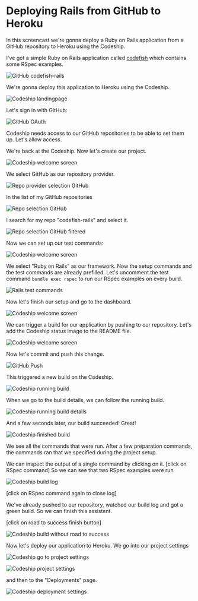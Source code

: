 Deploying Rails from GitHub to Heroku
======================

In this screencast we're gonna deploy a Ruby on Rails application from a GitHub repository to Heroku using the Codeship.

I've got a simple Ruby on Rails application called [codefish](https://github.com/codeship-tutorials/codefish-rails) which contains some RSpec examples.

![GitHub codefish-rails](../screenshots/codefish-rails.png)

We're gonna deploy this application to Heroku using the Codeship.

![Codeship landingpage](../../../screenshots/codeship-landingpage.png)

Let's sign in with GitHub:

![GitHub OAuth](../screenshots/oauth.png)

Codeship needs access to our GitHub repositories to be able to set them up. Let's allow access.

We're back at the Codeship. Now let's create our project.

![Codeship welcome screen](../../../screenshots/codeship-welcome.png)

We select GitHub as our repository provider.

![Repo provider selection GitHub](../screenshots/repo-provider-selection.png)

In the list of my GitHub repositories

![Repo selection GitHub](../screenshots/repo-selection.png)

I search for my repo "codefish-rails" and select it.

![Repo selection GitHub filtered](../screenshots/repo-selection-filtered.png)

Now we can set up our test commands:

![Codeship welcome screen](../../../screenshots/codeship-technology.png)

We select "Ruby on Rails" as our framework. Now the setup commands and the test commands are already prefilled. Let's uncomment the test command `bundle exec rspec` to run our RSpec examples on every build.

![Rails test commands](../screenshots/test-commands.png)

Now let's finish our setup and go to the dashboard.

![Codeship welcome screen](../../../screenshots/codeship-dashboard.png)

We can trigger a build for our application by pushing to our repository. Let's add the Codeship status image to the README file.

![Codeship welcome screen](../../screenshots/codeship-image.png)

Now let's commit and push this change.

![GitHub Push](../screenshots/push.png)

This triggered a new build on the Codeship.

![Codeship running build](../screenshots/first-build-running.png)

When we go to the build details, we can follow the running build.

![Codeship running build details](../screenshots/first-build-running-details.png)

And a few seconds later, our build succeeded! Great!

![Codeship finished build](../screenshots/first-build-finished.png)

We see all the commands that were run. After a few preparation commands, the commands ran that we specified during the project setup.

We can inspect the output of a single command by clicking on it.
[click on RSpec command]
So we can see that two RSpec examples were run

![Codeship build log](../screenshots/build-log.png)

[click on RSpec command again to close log]

We've already pushed to our repository, watched our build log and got a green build. So we can finish this assistent.

[click on road to success finish button]

![Codeship build without road to success](../screenshots/build-without-road-to-success.png)

Now let's deploy our application to Heroku. We go into our project settings

![Codeship go to project settings](../screenshots/go-to-project-settings.png)

![Codeship project settings](../screenshots/project-settings.png)

and then to the "Deployments" page.

![Codeship deployment settings](../screenshots/deployment-settings.png)
